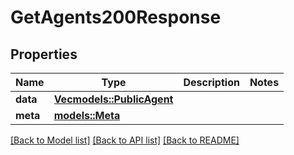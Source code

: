 # GetAgents200Response

## Properties

Name | Type | Description | Notes
------------ | ------------- | ------------- | -------------
**data** | [**Vec<models::PublicAgent>**](PublicAgent.md) |  | 
**meta** | [**models::Meta**](Meta.md) |  | 

[[Back to Model list]](../README.md#documentation-for-models) [[Back to API list]](../README.md#documentation-for-api-endpoints) [[Back to README]](../README.md)


